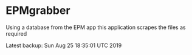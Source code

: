 # EPMgrabber
Using a database from the EPM app this application scrapes the files as required


Latest backup: Sun Aug 25 18:35:01 UTC 2019
